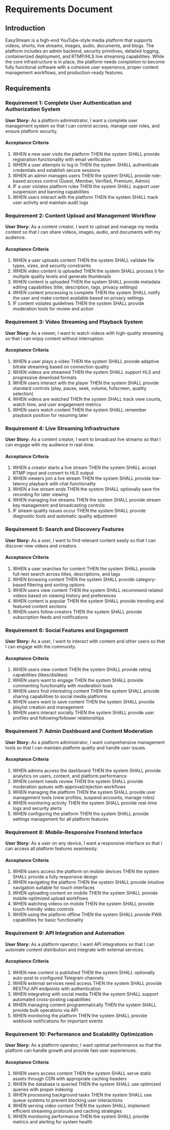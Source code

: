 # Requirements Document

## Introduction

EasyStream is a high-end YouTube-style media platform that supports videos, shorts, live streams, images, audio, documents, and blogs. The platform includes an admin backend, security primitives, detailed logging, containerized deployment, and RTMP/HLS live streaming capabilities. While the core infrastructure is in place, the platform needs completion to become fully functional software with a cohesive user experience, proper content management workflows, and production-ready features.

## Requirements

### Requirement 1: Complete User Authentication and Authorization System

**User Story:** As a platform administrator, I want a complete user management system so that I can control access, manage user roles, and ensure platform security.

#### Acceptance Criteria

1. WHEN a new user visits the platform THEN the system SHALL provide registration functionality with email verification
2. WHEN a user attempts to log in THEN the system SHALL authenticate credentials and establish secure sessions
3. WHEN an admin manages users THEN the system SHALL provide role-based access control (Guest, Member, Verified, Premium, Admin)
4. IF a user violates platform rules THEN the system SHALL support user suspension and banning capabilities
5. WHEN users interact with the platform THEN the system SHALL track user activity and maintain audit logs

### Requirement 2: Content Upload and Management Workflow

**User Story:** As a content creator, I want to upload and manage my media content so that I can share videos, images, audio, and documents with my audience.

#### Acceptance Criteria

1. WHEN a user uploads content THEN the system SHALL validate file types, sizes, and security constraints
2. WHEN video content is uploaded THEN the system SHALL process it for multiple quality levels and generate thumbnails
3. WHEN content is uploaded THEN the system SHALL provide metadata editing capabilities (title, description, tags, privacy settings)
4. WHEN content processing is complete THEN the system SHALL notify the user and make content available based on privacy settings
5. IF content violates guidelines THEN the system SHALL provide moderation tools for review and action

### Requirement 3: Video Streaming and Playback System

**User Story:** As a viewer, I want to watch videos with high-quality streaming so that I can enjoy content without interruption.

#### Acceptance Criteria

1. WHEN a user plays a video THEN the system SHALL provide adaptive bitrate streaming based on connection quality
2. WHEN videos are streamed THEN the system SHALL support HLS and progressive download formats
3. WHEN users interact with the player THEN the system SHALL provide standard controls (play, pause, seek, volume, fullscreen, quality selection)
4. WHEN videos are watched THEN the system SHALL track view counts, watch time, and user engagement metrics
5. WHEN users watch content THEN the system SHALL remember playback position for resuming later

### Requirement 4: Live Streaming Infrastructure

**User Story:** As a content creator, I want to broadcast live streams so that I can engage with my audience in real-time.

#### Acceptance Criteria

1. WHEN a creator starts a live stream THEN the system SHALL accept RTMP input and convert to HLS output
2. WHEN viewers join a live stream THEN the system SHALL provide low-latency playback with chat functionality
3. WHEN a live stream ends THEN the system SHALL optionally save the recording for later viewing
4. WHEN managing live streams THEN the system SHALL provide stream key management and broadcasting controls
5. IF stream quality issues occur THEN the system SHALL provide diagnostic tools and automatic quality adjustment

### Requirement 5: Search and Discovery Features

**User Story:** As a user, I want to find relevant content easily so that I can discover new videos and creators.

#### Acceptance Criteria

1. WHEN a user searches for content THEN the system SHALL provide full-text search across titles, descriptions, and tags
2. WHEN browsing content THEN the system SHALL provide category-based filtering and sorting options
3. WHEN users view content THEN the system SHALL recommend related videos based on viewing history and preferences
4. WHEN content is popular THEN the system SHALL provide trending and featured content sections
5. WHEN users follow creators THEN the system SHALL provide subscription feeds and notifications

### Requirement 6: Social Features and Engagement

**User Story:** As a user, I want to interact with content and other users so that I can engage with the community.

#### Acceptance Criteria

1. WHEN users view content THEN the system SHALL provide rating capabilities (likes/dislikes)
2. WHEN users want to engage THEN the system SHALL provide commenting functionality with moderation tools
3. WHEN users find interesting content THEN the system SHALL provide sharing capabilities to social media platforms
4. WHEN users want to save content THEN the system SHALL provide playlist creation and management
5. WHEN users interact socially THEN the system SHALL provide user profiles and following/follower relationships

### Requirement 7: Admin Dashboard and Content Moderation

**User Story:** As a platform administrator, I want comprehensive management tools so that I can maintain platform quality and handle user issues.

#### Acceptance Criteria

1. WHEN admins access the dashboard THEN the system SHALL provide analytics on users, content, and platform performance
2. WHEN content needs review THEN the system SHALL provide moderation queues with approval/rejection workflows
3. WHEN managing the platform THEN the system SHALL provide user management tools (view profiles, suspend accounts, manage roles)
4. WHEN monitoring activity THEN the system SHALL provide real-time logs and security alerts
5. WHEN configuring the platform THEN the system SHALL provide settings management for all platform features

### Requirement 8: Mobile-Responsive Frontend Interface

**User Story:** As a user on any device, I want a responsive interface so that I can access all platform features seamlessly.

#### Acceptance Criteria

1. WHEN users access the platform on mobile devices THEN the system SHALL provide a fully responsive design
2. WHEN navigating the platform THEN the system SHALL provide intuitive navigation suitable for touch interfaces
3. WHEN uploading content on mobile THEN the system SHALL provide mobile-optimized upload workflows
4. WHEN watching videos on mobile THEN the system SHALL provide touch-friendly video controls
5. WHEN using the platform offline THEN the system SHALL provide PWA capabilities for basic functionality

### Requirement 9: API Integration and Automation

**User Story:** As a platform operator, I want API integrations so that I can automate content distribution and integrate with external services.

#### Acceptance Criteria

1. WHEN new content is published THEN the system SHALL optionally auto-post to configured Telegram channels
2. WHEN external services need access THEN the system SHALL provide RESTful API endpoints with authentication
3. WHEN integrating with social media THEN the system SHALL support automated cross-posting capabilities
4. WHEN managing content programmatically THEN the system SHALL provide bulk operations via API
5. WHEN monitoring the platform THEN the system SHALL provide webhook notifications for important events

### Requirement 10: Performance and Scalability Optimization

**User Story:** As a platform operator, I want optimal performance so that the platform can handle growth and provide fast user experiences.

#### Acceptance Criteria

1. WHEN users access content THEN the system SHALL serve static assets through CDN with appropriate caching headers
2. WHEN the database is queried THEN the system SHALL use optimized queries with proper indexing
3. WHEN processing background tasks THEN the system SHALL use queue systems to prevent blocking user interactions
4. WHEN serving video content THEN the system SHALL implement efficient streaming protocols and caching strategies
5. WHEN monitoring performance THEN the system SHALL provide metrics and alerting for system health